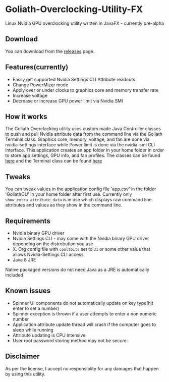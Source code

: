 # Goliath-Overclocking-Utility-FX
Linux Nvidia GPU overclocking utility written in JavaFX - currently pre-alpha

## Download
You can download from the [releases](https://github.com/BlueGoliath/Goliath-Overclocking-Utility-FX/releases) page.

## Features(currently)
* Easily get supported Nvidia Settings CLI Attribute readouts
* Change PowerMizer mode
* Apply over or under clocks to graphics core and memory transfer rate
* Increase voltage
* Decrease or increase GPU power limit via Nvidia SMI

## How it works
The Goliath Overclocking utility uses custom made Java Controller classes to push and pull Nvidia attribute data from the command line via the Goliath Terminal class. Graphics core, memory, voltage, and fan are done via nvidia-settings interface while Power limit is done via the nvidia-smi CLI interface. 
This application creates an app folder in your home folder in order to store app settings, GPU info, and fan profiles.
The classes can be found [here](https://github.com/BlueGoliath/GoliathOCBackend) and the Terminal class can be found [here](https://github.com/BlueGoliath/Goliath-Terminal)

## Tweaks

You can tweak values in the application config file 'app.csv' in the folder 'GoliathOU' in your home folder after first use. Currently only `show_extra_attribute_data` is in use which displays raw command line attributes and values as they show in the command line.

## Requirements

* Nvidia binary GPU driver
* Nvidia Settings CLI - may come with the Nvidia binary GPU driver depending on the distrobution you use
* X. Org config file with `cooltbits` set to `31` or some other value that allows Nvidia-Settings CLI access
* Java 8 JRE

Native packaged versions do not need Java as a JRE is automatically included

## Known issues
* Spinner UI components do not automatically update on key type(hit enter to set a number)
* Spinner exception is thrown if a user attempts to enter a non numeric number
* Application attribute update thread will crash if the computer goes to sleep while running
* Attribute updating is CPU intensive.
* User root password storing method may not be secure.

## Disclaimer

As per the license, I accept no responsiblity for any damages that happen by using this utility.


